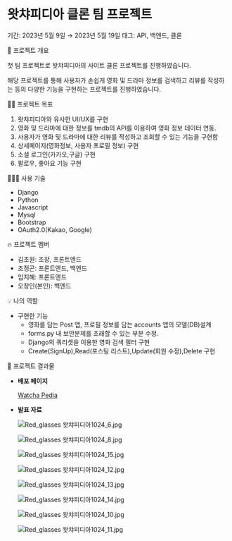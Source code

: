 # 왓챠피디아 클론 팀 프로젝트

기간: 2023년 5월 9일 → 2023년 5월 19일
태그: API, 백엔드, 클론

<aside>
📜 프로젝트 개요

</aside>

첫 팀 프로젝트로 왓챠피디아의 사이트 클론 프로젝트를 진행하였습니다.

해당 프로젝트를 통해 사용자가 손쉽게 영화 및 드라마 정보를 검색하고 리뷰를 작성하는 등의 다양한 기능을 구현하는 프로젝트를 진행하였습니다.

<aside>
💪🏻 프로젝트 목표

</aside>

1. 왓챠피디아와 유사한 UI/UX를 구현
2. 영화 및 드라마에 대한 정보를 tmdb의 API를 이용하여 영화 정보 데이터 연동.
3. 사용자가 영화 및 드라마에 대한 리뷰를 작성하고 조회할 수 있는 기능을 구현함
4. 상세페이지(영화정보, 사용자 프로필 정보) 구현
5. 소셜 로그인(카카오,구글) 구현
6. 팔로우, 좋아요 기능 구현

<aside>
👨🏻‍💻 사용 기술

</aside>

- Django
- Python
- Javascript
- Mysql
- Bootstrap
- OAuth2.0(Kakao, Google)

<aside>
🔥 프로젝트 멤버

</aside>

- 김초원: 조장, 프론트엔드
- 조정곤: 프론트엔드, 백엔드
- 임지혜: 프론트엔드
- 오창인(본인): 백엔드

<aside>
💡 나의 역할

</aside>

- 구현한 기능
    - 영화를 담는 Post 앱, 프로필 정보를 담는 accounts 앱의 모델(DB)설계
    - forms.py 내 보안문제를 초래할 수 있는 부분 수정.
    - Django의 쿼리셋을 이용한 영화 검색 필터 구현
    - Create(SignUp),Read(포스팅 리스트),Update(회원 수정),Delete 구현

<aside>
📢 프로젝트 결과물

</aside>

- **배포 페이지**
    
    [Watcha Pedia](https://port-0-red-glassess-13aenn2blhthwfuc.sel4.cloudtype.app/)
    
- **발표 자료**
    
    ![Red_glasses 왓챠피디아1024_6.jpg](%E1%84%8B%E1%85%AA%E1%86%BA%E1%84%8E%E1%85%A3%E1%84%91%E1%85%B5%E1%84%83%E1%85%B5%E1%84%8B%E1%85%A1%20%E1%84%8F%E1%85%B3%E1%86%AF%E1%84%85%E1%85%A9%E1%86%AB%20%E1%84%90%E1%85%B5%E1%86%B7%20%E1%84%91%E1%85%B3%E1%84%85%E1%85%A9%E1%84%8C%E1%85%A6%E1%86%A8%E1%84%90%E1%85%B3%2078e91e5fc2514e569b60313c8bc77eda/Red_glasses_%25E1%2584%258B%25E1%2585%25AA%25E1%2586%25BA%25E1%2584%258E%25E1%2585%25A3%25E1%2584%2591%25E1%2585%25B5%25E1%2584%2583%25E1%2585%25B5%25E1%2584%258B%25E1%2585%25A11024_6.jpg)
    
    ![Red_glasses 왓챠피디아1024_8.jpg](%E1%84%8B%E1%85%AA%E1%86%BA%E1%84%8E%E1%85%A3%E1%84%91%E1%85%B5%E1%84%83%E1%85%B5%E1%84%8B%E1%85%A1%20%E1%84%8F%E1%85%B3%E1%86%AF%E1%84%85%E1%85%A9%E1%86%AB%20%E1%84%90%E1%85%B5%E1%86%B7%20%E1%84%91%E1%85%B3%E1%84%85%E1%85%A9%E1%84%8C%E1%85%A6%E1%86%A8%E1%84%90%E1%85%B3%2078e91e5fc2514e569b60313c8bc77eda/Red_glasses_%25E1%2584%258B%25E1%2585%25AA%25E1%2586%25BA%25E1%2584%258E%25E1%2585%25A3%25E1%2584%2591%25E1%2585%25B5%25E1%2584%2583%25E1%2585%25B5%25E1%2584%258B%25E1%2585%25A11024_8.jpg)
    
    ![Red_glasses 왓챠피디아1024_15.jpg](%E1%84%8B%E1%85%AA%E1%86%BA%E1%84%8E%E1%85%A3%E1%84%91%E1%85%B5%E1%84%83%E1%85%B5%E1%84%8B%E1%85%A1%20%E1%84%8F%E1%85%B3%E1%86%AF%E1%84%85%E1%85%A9%E1%86%AB%20%E1%84%90%E1%85%B5%E1%86%B7%20%E1%84%91%E1%85%B3%E1%84%85%E1%85%A9%E1%84%8C%E1%85%A6%E1%86%A8%E1%84%90%E1%85%B3%2078e91e5fc2514e569b60313c8bc77eda/Red_glasses_%25E1%2584%258B%25E1%2585%25AA%25E1%2586%25BA%25E1%2584%258E%25E1%2585%25A3%25E1%2584%2591%25E1%2585%25B5%25E1%2584%2583%25E1%2585%25B5%25E1%2584%258B%25E1%2585%25A11024_15.jpg)
    
    ![Red_glasses 왓챠피디아1024_12.jpg](%E1%84%8B%E1%85%AA%E1%86%BA%E1%84%8E%E1%85%A3%E1%84%91%E1%85%B5%E1%84%83%E1%85%B5%E1%84%8B%E1%85%A1%20%E1%84%8F%E1%85%B3%E1%86%AF%E1%84%85%E1%85%A9%E1%86%AB%20%E1%84%90%E1%85%B5%E1%86%B7%20%E1%84%91%E1%85%B3%E1%84%85%E1%85%A9%E1%84%8C%E1%85%A6%E1%86%A8%E1%84%90%E1%85%B3%2078e91e5fc2514e569b60313c8bc77eda/Red_glasses_%25E1%2584%258B%25E1%2585%25AA%25E1%2586%25BA%25E1%2584%258E%25E1%2585%25A3%25E1%2584%2591%25E1%2585%25B5%25E1%2584%2583%25E1%2585%25B5%25E1%2584%258B%25E1%2585%25A11024_12.jpg)
    
    ![Red_glasses 왓챠피디아1024_13.jpg](%E1%84%8B%E1%85%AA%E1%86%BA%E1%84%8E%E1%85%A3%E1%84%91%E1%85%B5%E1%84%83%E1%85%B5%E1%84%8B%E1%85%A1%20%E1%84%8F%E1%85%B3%E1%86%AF%E1%84%85%E1%85%A9%E1%86%AB%20%E1%84%90%E1%85%B5%E1%86%B7%20%E1%84%91%E1%85%B3%E1%84%85%E1%85%A9%E1%84%8C%E1%85%A6%E1%86%A8%E1%84%90%E1%85%B3%2078e91e5fc2514e569b60313c8bc77eda/Red_glasses_%25E1%2584%258B%25E1%2585%25AA%25E1%2586%25BA%25E1%2584%258E%25E1%2585%25A3%25E1%2584%2591%25E1%2585%25B5%25E1%2584%2583%25E1%2585%25B5%25E1%2584%258B%25E1%2585%25A11024_13.jpg)
    
    ![Red_glasses 왓챠피디아1024_14.jpg](%E1%84%8B%E1%85%AA%E1%86%BA%E1%84%8E%E1%85%A3%E1%84%91%E1%85%B5%E1%84%83%E1%85%B5%E1%84%8B%E1%85%A1%20%E1%84%8F%E1%85%B3%E1%86%AF%E1%84%85%E1%85%A9%E1%86%AB%20%E1%84%90%E1%85%B5%E1%86%B7%20%E1%84%91%E1%85%B3%E1%84%85%E1%85%A9%E1%84%8C%E1%85%A6%E1%86%A8%E1%84%90%E1%85%B3%2078e91e5fc2514e569b60313c8bc77eda/Red_glasses_%25E1%2584%258B%25E1%2585%25AA%25E1%2586%25BA%25E1%2584%258E%25E1%2585%25A3%25E1%2584%2591%25E1%2585%25B5%25E1%2584%2583%25E1%2585%25B5%25E1%2584%258B%25E1%2585%25A11024_14.jpg)
    
    ![Red_glasses 왓챠피디아1024_10.jpg](%E1%84%8B%E1%85%AA%E1%86%BA%E1%84%8E%E1%85%A3%E1%84%91%E1%85%B5%E1%84%83%E1%85%B5%E1%84%8B%E1%85%A1%20%E1%84%8F%E1%85%B3%E1%86%AF%E1%84%85%E1%85%A9%E1%86%AB%20%E1%84%90%E1%85%B5%E1%86%B7%20%E1%84%91%E1%85%B3%E1%84%85%E1%85%A9%E1%84%8C%E1%85%A6%E1%86%A8%E1%84%90%E1%85%B3%2078e91e5fc2514e569b60313c8bc77eda/Red_glasses_%25E1%2584%258B%25E1%2585%25AA%25E1%2586%25BA%25E1%2584%258E%25E1%2585%25A3%25E1%2584%2591%25E1%2585%25B5%25E1%2584%2583%25E1%2585%25B5%25E1%2584%258B%25E1%2585%25A11024_10.jpg)
    
    ![Red_glasses 왓챠피디아1024_11.jpg](%E1%84%8B%E1%85%AA%E1%86%BA%E1%84%8E%E1%85%A3%E1%84%91%E1%85%B5%E1%84%83%E1%85%B5%E1%84%8B%E1%85%A1%20%E1%84%8F%E1%85%B3%E1%86%AF%E1%84%85%E1%85%A9%E1%86%AB%20%E1%84%90%E1%85%B5%E1%86%B7%20%E1%84%91%E1%85%B3%E1%84%85%E1%85%A9%E1%84%8C%E1%85%A6%E1%86%A8%E1%84%90%E1%85%B3%2078e91e5fc2514e569b60313c8bc77eda/Red_glasses_%25E1%2584%258B%25E1%2585%25AA%25E1%2586%25BA%25E1%2584%258E%25E1%2585%25A3%25E1%2584%2591%25E1%2585%25B5%25E1%2584%2583%25E1%2585%25B5%25E1%2584%258B%25E1%2585%25A11024_11.jpg)
